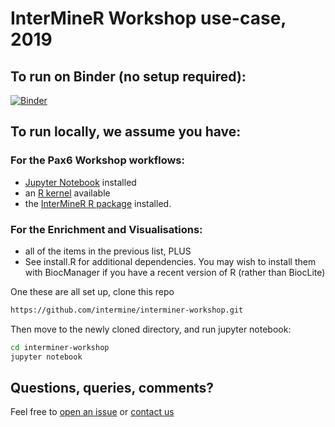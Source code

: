 # InterMineR Workshop use-case, 2019

## To run on Binder (no setup required):

[![Binder](https://mybinder.org/badge_logo.svg)](https://mybinder.org/v2/gh/cjwomack/interminer-workshop/master)

## To run locally, we assume you have:

### For the Pax6 Workshop workflows: 
- [Jupyter Notebook](https://jupyter.readthedocs.io/en/latest/install.html) installed
- an [R kernel](https://irkernel.github.io/installation/) available
- the [InterMineR R package](https://bioconductor.org/packages/release/bioc/html/InterMineR.html) installed. 

### For the Enrichment and Visualisations: 
- all of the items in the previous list, PLUS
- See install.R for additional dependencies. You may wish to install them with BiocManager if you have a recent version of R (rather than BiocLite)

One these are all set up, clone this repo

```bash
https://github.com/intermine/interminer-workshop.git
```

Then move to the newly cloned directory, and run jupyter notebook: 

```bash
cd interminer-workshop
jupyter notebook
```

## Questions, queries, comments?

Feel free to [open an issue](https://github.com/intermine/interminer-workshop/issues) or [contact us](http://intermine.org/contact/)
